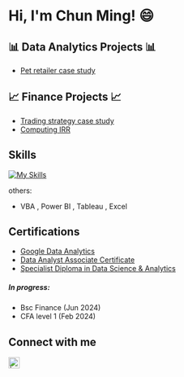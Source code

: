 <h1>Hi, I'm Chun Ming! 😄


<h2>📊 Data Analytics Projects 📊</h2>

- [Pet retailer case study](https://github.com/cmong007/retailcasestudy)




<h2>📈 Finance Projects 📈 </h2>

- [Trading strategy case study](WIP)
- [Computing IRR](WIP)

<h2> Skills </h2>

[![My Skills](https://skillicons.dev/icons?i=python,postgres&theme=light)](https://skillicons.dev)

others:

 - VBA , Power BI , Tableau , Excel

<h2> Certifications </h2>

- [Google Data Analytics](https://www.coursera.org/account/accomplishments/specialization/certificate/G8NZS74BEGXK)
- [Data Analyst Associate Certificate](https://www.datacamp.com/certificate/DAA0015081749628)
- [Specialist Diploma in Data Science & Analytics](https://i.imgur.com/CECRTt0.png)

<h5> In progress: </h5>

- Bsc Finance (Jun 2024)
- CFA level 1 (Feb 2024)


<h2> Connect with me </h2>

[<img align="left" alt=" | LinkedIn" width="22px" src="https://camo.githubusercontent.com/c8a9c5b414cd812ad6a97a46c29af67239ddaeae08c41724ff7d945fb4c047e5/68747470733a2f2f6564656e742e6769746875622e696f2f537570657254696e7949636f6e732f696d616765732f7376672f6c696e6b6564696e2e737667" />][linkedin]

[linkedin]: https://linkedin.com/in/ong-chun-ming


<!--
**cmong007/cmong007 is a ✨ _special_ ✨ repository because its `README.md` (this file) appears on your GitHub profile.

Here are some ideas to get you started:

- 🔭 I’m currently working on ...
- 🌱 I’m currently learning ...
- 👯 I’m looking to collaborate on ...
- 🤔 I’m looking for help with ...
- 💬 Ask me about ...
- 📫 How to reach me: ...
- 😄 Pronouns: ...
- ⚡ Fun fact: ...
-->

